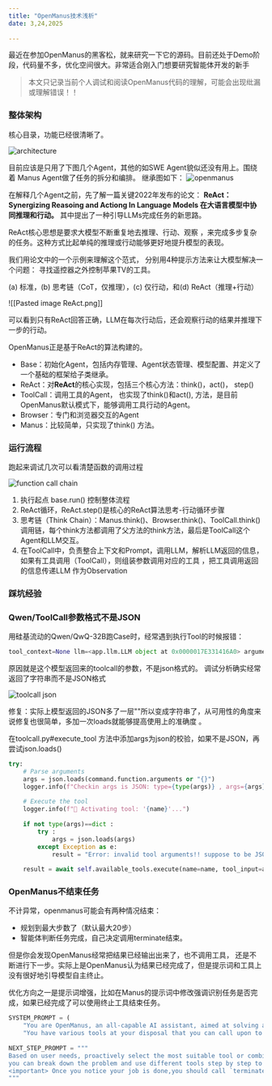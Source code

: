 ```yaml
---
title: "OpenManus技术浅析"
date: 3,24,2025
 
---
```

 最近在参加OpenManus的黑客松，就来研究一下它的源码。目前还处于Demo阶段，代码量不多，优化空间很大。非常适合刚入门想要研究智能体开发的新手

> 本文只记录当前个人调试和阅读OpenManus代码的理解，可能会出现纰漏或理解错误！！  
### 整体架构

核心目录，功能已经很清晰了。  
 
![architecture](/blog_asset/20250329204030.png)


目前应该是只用了下图几个Agent，其他的如SWE Agent貌似还没有用上。围绕着 Manus Agent做了任务的拆分和编排。  继承图如下： 
![openmanus](/blog_asset/openmanus.png)

 

在解释几个Agent之前，先了解一篇关键2022年发布的论文： **ReAct：Synergizing Reasoing and Actiong In Language Models 在大语言模型中协同推理和行动。** 其中提出了一种引导LLMs完成任务的新思路。  

ReAct核心思想是要求大模型不断重复地去推理、行动、观察 ，来完成多步复杂的任务。这种方式比起单纯的推理或行动能够更好地提升模型的表现。

 我们用论文中的一个示例来理解这个范式， 分别用4种提示方法来让大模型解决一个问题：  寻找遥控器之外控制苹果TV的工具。
 
(a) 标准，(b) 思考链（CoT，仅推理），(c) 仅行动，和(d)  ReAct（推理+行动）

 ![[Pasted image ReAct.png]]

可以看到只有ReAct回答正确，LLM在每次行动后，还会观察行动的结果并推理下一步的行动。


OpenManus正是基于ReAct的算法构建的。 
- Base：初始化Agent，包括内存管理、Agent状态管理、模型配置、并定义了一个基础的框架给子类继承。
- ReAct：对**ReAct**的核心实现，包括三个核心方法：think()，act()， step() 
- ToolCall：调用工具的Agent， 也实现了think()和act(), 方法，是目前OpenManus默认模式下，能够调用工具行动的Agent。
- Browser：专门和浏览器交互的Agent
- Manus：比较简单，只实现了think() 方法。


### 运行流程

跑起来调试几次可以看清楚函数的调用过程
 

![function call chain](/blog_asset/20250329173749.png)

1.  执行起点 base.run() 控制整体流程
2. ReAct循环，ReAct.step()是核心的ReAct算法思考-行动循环步骤
3. 思考链（Think Chain）：Manus.think()、Browser.think()、ToolCall.think() 调用链，每个think方法都调用了父方法的think方法，最后是ToolCall这个Agent和LLM交互。
4. 在ToolCall中，负责整合上下文和Prompt，调用LLM，解析LLM返回的信息， 如果有工具调用（ToolCall），则组装参数调用对应的工具 ，把工具调用返回的信息传递LLM 作为Observation


### 踩坑经验

### Qwen/ToolCall参数格式不是JSON 

用硅基流动的Qwen/QwQ-32B跑Case时，经常遇到执行Tool的时候报错：
``` python
tool_context=None llm=<app.llm.LLM object at 0x0000017E331416A0> argument after ** must be a mapping, not str
```
原因就是这个模型返回来的toolcall的参数，不是json格式的。 调试分析确实经常返回了字符串而不是JSON格式

 
![toolcall json](/blog_asset/20250330200230.png)


修复：实际上模型返回的JSON多了一层""所以变成字符串了，从可用性的角度来说修复也很简单，多加一次loads就能够提高使用上的准确度 。 

在toolcall.py#execute_tool 方法中添加args为json的校验，如果不是JSON，再尝试json.loads()
``` python 
try:  
    # Parse arguments  
    args = json.loads(command.function.arguments or "{}")  
    logger.info(f"Checkin args is JSON: type={type(args)} , args={args}")  
  
    # Execute the tool  
    logger.info(f"🔧 Activating tool: '{name}'...")  
  
    if not type(args)==dict :  
        try :  
            args = json.loads(args)  
        except Exception as e:  
            result = "Error: invalid tool arguments!! suppose to be JSONObject but found str,please"  
  
    result = await self.available_tools.execute(name=name, tool_input=args)
```



### OpenManus不结束任务

不计异常，openmanus可能会有两种情况结束：
- 规划到最大步数了（默认最大20步）
- 智能体判断任务完成，自己决定调用terminate结束。

但是你会发现OpenManus经常把结果已经输出出来了，也不调用工具， 还是不断进行下一步。实际上是OpenManus认为结果已经完成了，但是提示词和工具上没有很好地引导模型自主终止。 


优化方向之一是提示词增强，比如在Manus的提示词中修改强调识别任务是否完成，如果已经完成了可以使用终止工具结束任务。

``` python
SYSTEM_PROMPT = (  
    "You are OpenManus, an all-capable AI assistant, aimed at solving any task presented by the user."  
    "You have various tools at your disposal that you can call upon to efficiently complete complex requests."    "Whether it's programming, information retrieval, file processing, or web browsing, you can handle it all."    "<important> you should always choose a tool, when tool executed fail,you can try it again or select other tool."    "<important> If you stop, use `terminate` tool/function call.<important> "    "for user experience, You should deliver you final work file in the end of of task,whether it's markdown,txt,chart,or any code. you can decide, but if it's text output,it's best to write a markdown file."    "The initial directory is: {directory}")  
  
NEXT_STEP_PROMPT = """  
Based on user needs, proactively select the most suitable tool or combination of tools. For complex tasks,  
you can break down the problem and use different tools step by step to solve it. After using each tool, compactly explain the execution results and suggest the next steps.  
<important> Once you notice your job is done,you should call `terminate` tool to end your mission.<important> `  
"""
```




